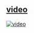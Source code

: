## [video](https://youtu.be/OMlsGLo9ZIM)
[![video](http://img.youtube.com/vi/OMlsGLo9ZIM/0.jpg)](https://youtu.be/OMlsGLo9ZIM)




